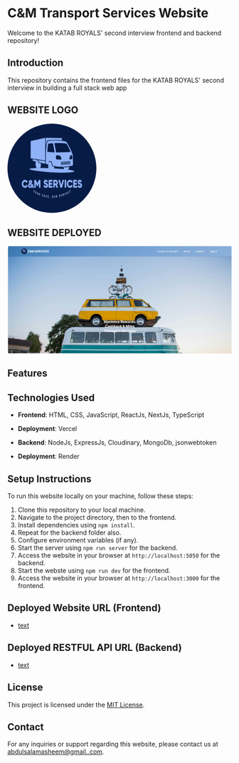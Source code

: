 # C&M Transport Services Website

Welcome to the KATAB ROYALS' second interview frontend and backend repository!

## Introduction

This repository contains the frontend files for the KATAB ROYALS' second interview in building a full stack web app

## WEBSITE LOGO

<img src="./logo.png" alt="C&M Transport Services" style="border-radius: 50%; width: 200px; height: 200px;">

## WEBSITE DEPLOYED

<img src="./website.png" alt="C&M Transport Services" style="">

## Features

## Technologies Used

- **Frontend**: HTML, CSS, JavaScript, ReactJs, NextJs, TypeScript
- **Deployment**: Vercel

- **Backend**: NodeJs, ExpressJs, Cloudinary, MongoDb, jsonwebtoken
- **Deployment**: Render

## Setup Instructions

To run this website locally on your machine, follow these steps:

1. Clone this repository to your local machine.
2. Navigate to the project directory, then to the frontend.
3. Install dependencies using `npm install`.
4. Repeat for the backend folder also.
5. Configure environment variables (if any).
6. Start the server using `npm run server` for the backend.
7. Access the website in your browser at `http://localhost:5050` for the backend.
8. Start the webste using `npm run dev` for the frontend.
9. Access the website in your browser at `http://localhost:3000` for the frontend.

## Deployed Website URL (Frontend)

- [text](https://candm-services.vercel.app/)

## Deployed RESTFUL API URL (Backend)

- [text](https://katab-second-interview.onrender.com/)

## License

This project is licensed under the [MIT License](LICENSE).

## Contact

For any inquiries or support regarding this website, please contact us at [abdulsalamasheem@gmail..com](mailto:abdulsalamasheem@gmail.com).
